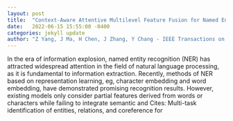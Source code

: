 ```yaml
---
layout: post
title:  "Context-Aware Attentive Multilevel Feature Fusion for Named Entity Recognition"
date:   2022-06-15 15:55:00 -0400
categories: jekyll update
author: "Z Yang, J Ma, H Chen, J Zhang, Y Chang - IEEE Transactions on Neural Networks , 2022"
---
```

In the era of information explosion, named entity recognition (NER) has attracted widespread attention in the field of natural language processing, as it is fundamental to information extraction. Recently, methods of NER based on representation learning, eg, character embedding and word embedding, have demonstrated promising recognition results. However, existing models only consider partial features derived from words or characters while failing to integrate semantic and  Cites: Multi-task identification of entities, relations, and coreference for